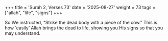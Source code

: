 +++
title = 'Surah 2, Verses 73'
date = '2025-08-27'
weight = 73
tags = ["allah", "life", "signs"]
+++

So We instructed, “Strike the dead body with a piece of the cow.” This is how ˹easily˺ Allah brings the dead to life, showing you His signs so that you may understand.